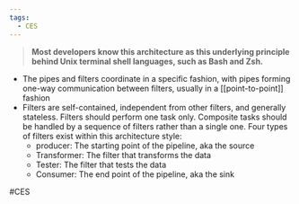 ```yaml
---
tags:
  - CES
---
```

>**Most developers know this architecture as this underlying principle behind Unix terminal shell languages, such as Bash and Zsh.**
* The pipes and filters coordinate in a specific fashion, with pipes forming one-way communication between filters, usually in a [[point-to-point]] fashion
* Filters are self-contained, independent from other filters, and generally stateless. Filters should perform one task only. Composite tasks should be handled by a sequence of filters rather than a single one. Four types of filters exist within this architecture style:
  * producer: The starting point of the pipeline, aka the source
  * Transformer: The filter that transforms the data
  * Tester: The filter that tests the data
  * Consumer: The end point of the pipeline, aka the sink
 
#CES 